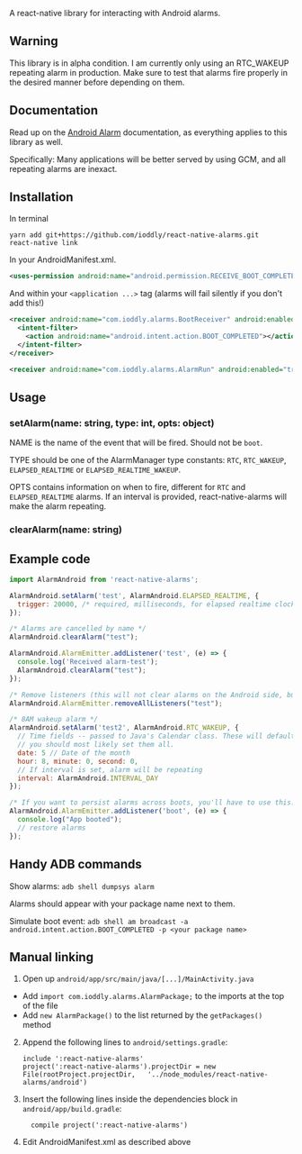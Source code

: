 A react-native library for interacting with Android alarms.

## Warning

This library is in alpha condition. I am currently only using an RTC_WAKEUP repeating alarm in production. Make sure to
test that alarms fire properly in the desired manner before depending on them.

## Documentation

Read up on the [Android Alarm](https://developer.android.com/training/scheduling/alarms.html) documentation, as
everything applies to this library as well.

Specifically: Many applications will be better served by using GCM, and all repeating alarms are inexact.

## Installation

In terminal

```shell
yarn add git+https://github.com/ioddly/react-native-alarms.git
react-native link
```

In your AndroidManifest.xml.

```xml
<uses-permission android:name="android.permission.RECEIVE_BOOT_COMPLETED" />
```

And within your `<application ...>` tag (alarms will fail silently if you don't add this!)

```xml
<receiver android:name="com.ioddly.alarms.BootReceiver" android:enabled="true">
  <intent-filter>
    <action android:name="android.intent.action.BOOT_COMPLETED"></action>
  </intent-filter>
</receiver>

<receiver android:name="com.ioddly.alarms.AlarmRun" android:enabled="true"></receiver> 
```

## Usage

### setAlarm(name: string, type: int, opts: object)

NAME is the name of the event that will be fired. Should not be `boot`.

TYPE should be one of the AlarmManager type constants: `RTC`, `RTC_WAKEUP`, `ELAPSED_REALTIME` or `ELAPSED_REALTIME_WAKEUP`.

OPTS contains information on when to fire, different for `RTC` and `ELAPSED_REALTIME` alarms. If an interval is provided,
react-native-alarms will make the alarm repeating.

### clearAlarm(name: string)

## Example code

```javascript
import AlarmAndroid from 'react-native-alarms';

AlarmAndroid.setAlarm('test', AlarmAndroid.ELAPSED_REALTIME, {
  trigger: 20000, /* required, milliseconds, for elapsed realtime clocks */
});

/* Alarms are cancelled by name */
AlarmAndroid.clearAlarm("test");

AlarmAndroid.AlarmEmitter.addListener('test', (e) => {
  console.log('Received alarm-test');
  AlarmAndroid.clearAlarm("test");
});

/* Remove listeners (this will not clear alarms on the Android side, but is recommended when an alarm is removed) */
AlarmAndroid.AlarmEmitter.removeAllListeners("test");

/* 8AM wakeup alarm */
AlarmAndroid.setAlarm('test2', AlarmAndroid.RTC_WAKEUP, {
  // Time fields -- passed to Java's Calendar class. These will default to the current time if not provided
  // you should most likely set them all.
  date: 5 // Date of the month
  hour: 8, minute: 0, second: 0,
  // If interval is set, alarm will be repeating
  interval: AlarmAndroid.INTERVAL_DAY 
});

/* If you want to persist alarms across boots, you'll have to use this: */
AlarmAndroid.AlarmEmitter.addListener('boot', (e) => {
  console.log("App booted");
  // restore alarms
});

```

## Handy ADB commands

Show alarms: `adb shell dumpsys alarm`

Alarms should appear with your package name next to them.

Simulate boot event: `adb shell am broadcast -a android.intent.action.BOOT_COMPLETED -p <your package name>`

## Manual linking

1. Open up `android/app/src/main/java/[...]/MainActivity.java`
  - Add `import com.ioddly.alarms.AlarmPackage;` to the imports at the top of the file
  - Add `new AlarmPackage()` to the list returned by the `getPackages()` method
2. Append the following lines to `android/settings.gradle`:
  	```
  	include ':react-native-alarms'
  	project(':react-native-alarms').projectDir = new File(rootProject.projectDir, 	'../node_modules/react-native-alarms/android')
  	```
3. Insert the following lines inside the dependencies block in `android/app/build.gradle`:
  	```
      compile project(':react-native-alarms')
  	```

4. Edit AndroidManifest.xml as described above
